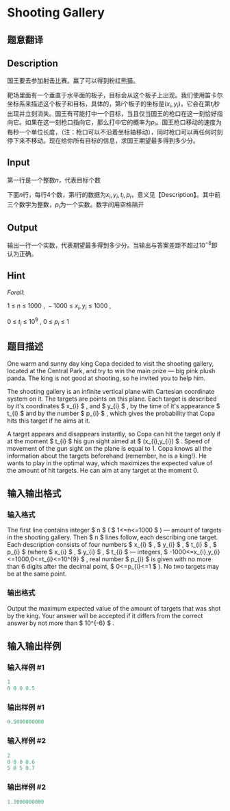 # Shooting Gallery

## 题意翻译

## Description

国王要去参加射击比赛。赢了可以得到粉红熊猫。

靶场里面有一个垂直于水平面的板子，目标会从这个板子上出现。我们使用笛卡尔坐标系来描述这个板子和目标，具体的，第$i$个板子的坐标是$(x_i,y_i)$，它会在第$t_i$秒出现并立刻消失。国王有可能打中一个目标，当且仅当国王的枪口在这一刻恰好指向它。如果在这一刻枪口指向它，那么打中它的概率为$p_i$。国王枪口移动的速度为每秒一个单位长度，（注：枪口可以不沿着坐标轴移动），同时枪口可以再任何时刻停下来不移动。现在给你所有目标的信息，求国王期望最多得到多少分。

## Input

第一行是一个整数$n$，代表目标个数

下面$n$行，每行$4$个数，第$i$行的数据为$x_i,y_i,t_i,p_i$，意义见【Description】。其中前三个数字为整数，$p_i$为一个实数。数字间用空格隔开

## Output

输出一行一个实数，代表期望最多得到多少分。当输出与答案差距不超过$10^{-6}$即认为正确。

## Hint

$Forall:$

$1~\leq~n~\leq~1000~,~-1000~\leq~x_i,y_i~\leq~1000~,$

$0~\leq~t_i~\leq~10^9~,~0~\leq~p_i~\leq~1$

## 题目描述

One warm and sunny day king Copa decided to visit the shooting gallery, located at the Central Park, and try to win the main prize — big pink plush panda. The king is not good at shooting, so he invited you to help him.

The shooting gallery is an infinite vertical plane with Cartesian coordinate system on it. The targets are points on this plane. Each target is described by it's coordinates $ x_{i} $ , and $ y_{i} $ , by the time of it's appearance $ t_{i} $ and by the number $ p_{i} $ , which gives the probability that Copa hits this target if he aims at it.

A target appears and disappears instantly, so Copa can hit the target only if at the moment $ t_{i} $ his gun sight aimed at $ (x_{i},y_{i}) $ . Speed of movement of the gun sight on the plane is equal to 1. Copa knows all the information about the targets beforehand (remember, he is a king!). He wants to play in the optimal way, which maximizes the expected value of the amount of hit targets. He can aim at any target at the moment 0.

## 输入输出格式

### 输入格式

The first line contains integer $ n $ ( $ 1<=n<=1000 $ ) — amount of targets in the shooting gallery. Then $ n $ lines follow, each describing one target. Each description consists of four numbers $ x_{i} $ , $ y_{i} $ , $ t_{i} $ , $ p_{i} $ (where $ x_{i} $ , $ y_{i} $ , $ t_{i} $ — integers, $ -1000<=x_{i},y_{i}<=1000,0<=t_{i}<=10^{9} $ , real number $ p_{i} $ is given with no more than 6 digits after the decimal point, $ 0<=p_{i}<=1 $ ). No two targets may be at the same point.

### 输出格式

Output the maximum expected value of the amount of targets that was shot by the king. Your answer will be accepted if it differs from the correct answer by not more than $ 10^{-6} $ .

## 输入输出样例

### 输入样例 #1

```cpp
1
0 0 0 0.5

```
### 输出样例 #1

```cpp
0.5000000000

```
### 输入样例 #2

```cpp
2
0 0 0 0.6
5 0 5 0.7

```
### 输出样例 #2

```cpp
1.3000000000

```
